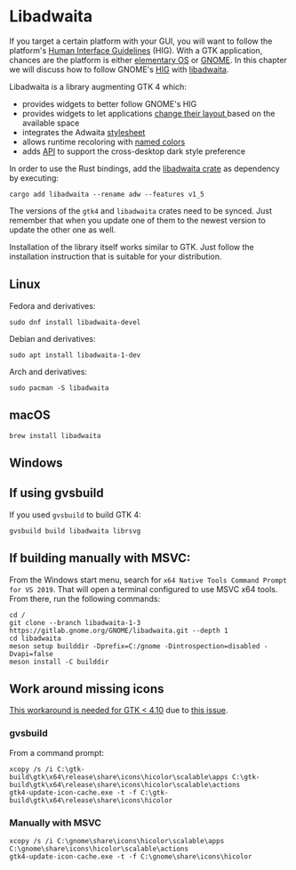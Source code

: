 # Libadwaita

If you target a certain platform with your GUI, you will want to follow the platform's [Human Interface Guidelines](https://en.wikipedia.org/wiki/Human_interface_guidelines) (HIG).
With a GTK application, chances are the platform is either [elementary OS](https://elementary.io) or [GNOME](https://www.gnome.org/).
In this chapter we will discuss how to follow GNOME's [HIG](https://developer.gnome.org/hig/) with [libadwaita](https://gnome.pages.gitlab.gnome.org/libadwaita/doc/1-latest/). 

Libadwaita is a library augmenting GTK 4 which:
- provides widgets to better follow GNOME's HIG
- provides widgets to let applications [change their layout ](https://gnome.pages.gitlab.gnome.org/libadwaita/doc/main/adaptive-layouts.html) based on the available space
- integrates the Adwaita [stylesheet](https://gnome.pages.gitlab.gnome.org/libadwaita/doc/main/styles-and-appearance.html)
- allows runtime recoloring with [named colors](https://gnome.pages.gitlab.gnome.org/libadwaita/doc/main/named-colors.html)
- adds [API](https://world.pages.gitlab.gnome.org/Rust/libadwaita-rs/stable/latest/docs/libadwaita/struct.StyleManager.html) to support the cross-desktop dark style preference

In order to use the Rust bindings, add the [libadwaita crate](https://crates.io/crates/libadwaita) as dependency by executing:

```
cargo add libadwaita --rename adw --features v1_5
```

The versions of the `gtk4` and `libadwaita` crates need to be synced.
Just remember that when you update one of them to the newest version to update the other one as well. 

Installation of the library itself works similar to GTK.
Just follow the installation instruction that is suitable for your distribution.

## Linux

Fedora and derivatives:

```
sudo dnf install libadwaita-devel
```

Debian and derivatives:

```
sudo apt install libadwaita-1-dev
```

Arch and derivatives:

```
sudo pacman -S libadwaita
```

## macOS

```
brew install libadwaita
```

## Windows

## If using gvsbuild

If you used `gvsbuild` to build GTK 4:

```
gvsbuild build libadwaita librsvg
```


## If building manually with MSVC:

From the Windows start menu, search for `x64 Native Tools Command Prompt for VS 2019`.
That will open a terminal configured to use MSVC x64 tools.
From there, run the following commands:

```
cd /
git clone --branch libadwaita-1-3 https://gitlab.gnome.org/GNOME/libadwaita.git --depth 1
cd libadwaita
meson setup builddir -Dprefix=C:/gnome -Dintrospection=disabled -Dvapi=false
meson install -C builddir
```

## Work around missing icons

[This workaround is needed for GTK < 4.10](https://gitlab.gnome.org/GNOME/gtk/-/blob/34b9ec5be2f3a38e1e72c4d96f130a2b14734121/NEWS#L60)
due to [this issue](https://gitlab.gnome.org/GNOME/gtk/-/issues/5303).

### gvsbuild

From a command prompt:

```
xcopy /s /i C:\gtk-build\gtk\x64\release\share\icons\hicolor\scalable\apps C:\gtk-build\gtk\x64\release\share\icons\hicolor\scalable\actions
gtk4-update-icon-cache.exe -t -f C:\gtk-build\gtk\x64\release\share\icons\hicolor
```

### Manually with MSVC


```
xcopy /s /i C:\gnome\share\icons\hicolor\scalable\apps C:\gnome\share\icons\hicolor\scalable\actions
gtk4-update-icon-cache.exe -t -f C:\gnome\share\icons\hicolor
```
